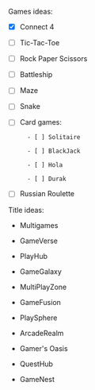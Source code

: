 Games ideas:
- [x] Connect 4 

- [ ] Tic-Tac-Toe 

- [ ] Rock Paper Scissors  

- [ ] Battleship

- [ ] Maze

- [ ] Snake

- [ ] Card games:

        - [ ] Solitaire
      
        - [ ] BlackJack
      
        - [ ] Hola
      
        - [ ] Durak
      
- [ ] Russian Roulette



Title ideas:
- Multigames

- GameVerse

- PlayHub

- GameGalaxy

- MultiPlayZone

- GameFusion

- PlaySphere

- ArcadeRealm

- Gamer's Oasis

- QuestHub

- GameNest
